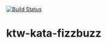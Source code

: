 [![Build Status](https://travis-ci.org/kinisoftware/ktw-kata-fizzbuzz.svg?branch=master)](https://travis-ci.org/kinisoftware/ktw-kata-fizzbuzz)

# ktw-kata-fizzbuzz

